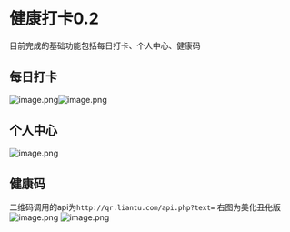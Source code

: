 # 健康打卡0.2
目前完成的基础功能包括每日打卡、个人中心、健康码
## 每日打卡
![image.png](/uploads/D03625343ED541A29E053E3832B825E6/image.png)![image.png](/uploads/DA30B67CE79E49B6BABDA5BDB7BBFF3C/image.png)
## 个人中心
![image.png](/uploads/20BE6032AD0E4754B3EC1397F4B416E8/image.png)
## 健康码
二维码调用的api为`http://qr.liantu.com/api.php?text=`
右图为美化~~丑化~~版
![image.png](/uploads/DF199CA89BDA4444AF62AECE639254A7/image.png) ![image.png](/uploads/75E04D4908AA46A7A08BBD4386970A22/image.png) 


